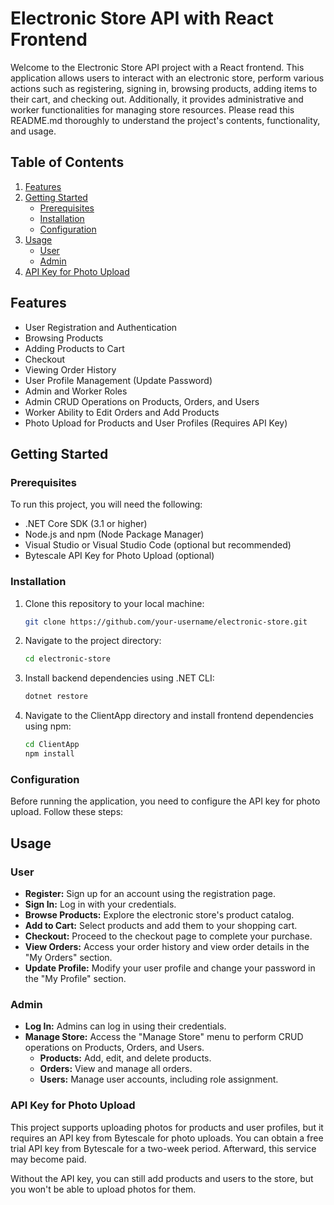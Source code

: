 # Electronic Store API with React Frontend

Welcome to the Electronic Store API project with a React frontend. This application allows users to interact with an electronic store, perform various actions such as registering, signing in, browsing products, adding items to their cart, and checking out. Additionally, it provides administrative and worker functionalities for managing store resources. Please read this README.md thoroughly to understand the project's contents, functionality, and usage.

## Table of Contents

1. [Features](#features)
2. [Getting Started](#getting-started)
   - [Prerequisites](#prerequisites)
   - [Installation](#installation)
   - [Configuration](#configuration)
3. [Usage](#usage)
   - [User](#user)
   - [Admin](#admin)
4. [API Key for Photo Upload](#api-key-for-photo-upload)

## Features

- User Registration and Authentication
- Browsing Products
- Adding Products to Cart
- Checkout
- Viewing Order History
- User Profile Management (Update Password)
- Admin and Worker Roles
- Admin CRUD Operations on Products, Orders, and Users
- Worker Ability to Edit Orders and Add Products
- Photo Upload for Products and User Profiles (Requires API Key)

## Getting Started

### Prerequisites

To run this project, you will need the following:

- .NET Core SDK (3.1 or higher)
- Node.js and npm (Node Package Manager)
- Visual Studio or Visual Studio Code (optional but recommended)
- Bytescale API Key for Photo Upload (optional)

### Installation

1. Clone this repository to your local machine:

   ```bash
   git clone https://github.com/your-username/electronic-store.git
   ```

2. Navigate to the project directory:

    ```bash
    cd electronic-store
    ```

3. Install backend dependencies using .NET CLI:

    ```bash
    dotnet restore
    ```

4. Navigate to the ClientApp directory and install frontend dependencies using npm:

    ```bash
    cd ClientApp
    npm install
    ```

### Configuration

Before running the application, you need to configure the API key for photo upload. Follow these steps:
    

## Usage

### User

- **Register:** Sign up for an account using the registration page.
- **Sign In:** Log in with your credentials.
- **Browse Products:** Explore the electronic store's product catalog.
- **Add to Cart:** Select products and add them to your shopping cart.
- **Checkout:** Proceed to the checkout page to complete your purchase.
- **View Orders:** Access your order history and view order details in the "My Orders" section.
- **Update Profile:** Modify your user profile and change your password in the "My Profile" section.

### Admin

- **Log In:** Admins can log in using their credentials.
- **Manage Store:** Access the "Manage Store" menu to perform CRUD operations on Products, Orders, and Users.
  - **Products:** Add, edit, and delete products.
  - **Orders:** View and manage all orders.
  - **Users:** Manage user accounts, including role assignment.

### API Key for Photo Upload

This project supports uploading photos for products and user profiles, but it requires an API key from Bytescale for photo uploads. You can obtain a free trial API key from Bytescale for a two-week period. Afterward, this service may become paid.

Without the API key, you can still add products and users to the store, but you won't be able to upload photos for them.